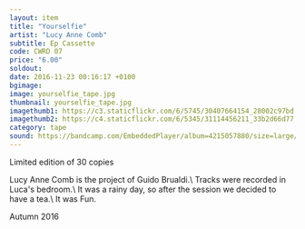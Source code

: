 ```yaml
---
layout: item
title: "Yourselfie"
artist: "Lucy Anne Comb"
subtitle: Ep Cassette
code: CWRD 07
price: "6.00"
soldout:
date: 2016-11-23 00:16:17 +0100
bgimage: 
image: yourselfie_tape.jpg
thumbnail: yourselfie_tape.jpg
imagethumb1: https://c3.staticflickr.com/6/5745/30407664154_28002c97bd.jpg
imagethumb2: https://c4.staticflickr.com/6/5345/31114456211_33b2d66d77.jpg
category: tape
sound: https://bandcamp.com/EmbeddedPlayer/album=4215057880/size=large/bgcol=333333/linkcol=ffffff/tracklist=false/artwork=small/transparent=true/
---
```


Limited edition of 30 copies

Lucy Anne Comb is the project of Guido Brualdi.\\
Tracks were recorded in Luca's bedroom.\\
It was a rainy day, so after the session we decided to have a tea.\\
It was Fun.

Autumn 2016